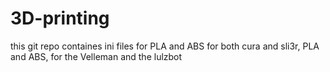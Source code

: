# 3D-printing
this git repo containes ini files for PLA and ABS for both cura and sli3r, PLA and ABS, for the Velleman and the lulzbot
